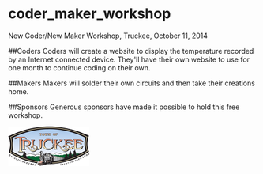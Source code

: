 coder_maker_workshop
====================

New Coder/New Maker Workshop, Truckee, October 11, 2014

##Coders
Coders will create a website to display the temperature recorded by an Internet connected device. They'll have their own website to use for one month to continue coding on their own.

##Makers
Makers will solder their own circuits and then take their creations home.

##Sponsors
Generous sponsors have made it possible to hold this free workshop.

![Town of Truckee](/sponsor_logos/Town_of_Truckee.png "Town of Truckee")
